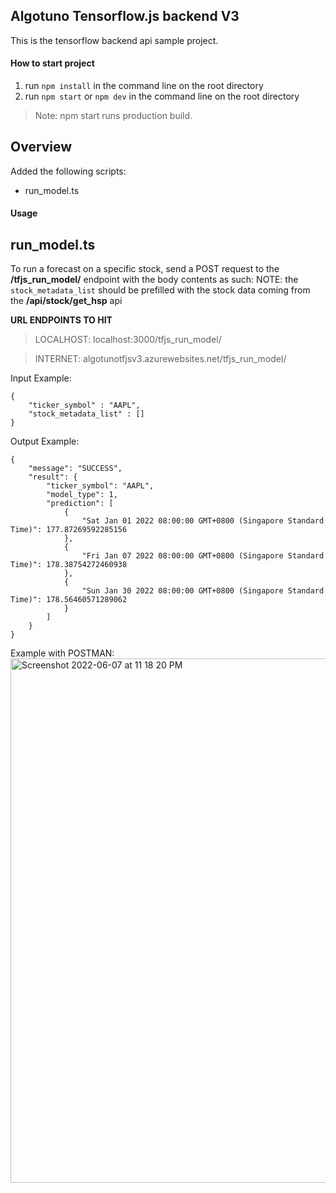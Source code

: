 ## Algotuno Tensorflow.js backend V3
This is the tensorflow backend api sample project.

#### How to start project
1. run `npm install` in the command line on the root directory
2. run `npm start` or `npm dev` in the command line on the root directory

> Note: npm start runs production build.

## Overview
Added the following scripts:
- run_model.ts


#### Usage
## run_model.ts
To run a forecast on a specific stock, send a POST request to the **/tfjs_run_model/** endpoint with the body contents as such:
NOTE: the `stock_metadata_list` should be prefilled with the stock data coming from the **/api/stock/get_hsp** api

**URL ENDPOINTS TO HIT**
> LOCALHOST: localhost:3000/tfjs_run_model/

> INTERNET: algotunotfjsv3.azurewebsites.net/tfjs_run_model/


Input Example: 

```
{
    "ticker_symbol" : "AAPL",
    "stock_metadata_list" : []
}
```

Output Example:
```
{
    "message": "SUCCESS",
    "result": {
        "ticker_symbol": "AAPL",
        "model_type": 1,
        "prediction": [
            {
                "Sat Jan 01 2022 08:00:00 GMT+0800 (Singapore Standard Time)": 177.87269592285156
            },
            {
                "Fri Jan 07 2022 08:00:00 GMT+0800 (Singapore Standard Time)": 178.38754272460938
            },
            {
                "Sun Jan 30 2022 08:00:00 GMT+0800 (Singapore Standard Time)": 178.56460571289062
            }
        ]
    }
}
```

Example with POSTMAN:
<img width="839" alt="Screenshot 2022-06-07 at 11 18 20 PM" src="https://user-images.githubusercontent.com/22993048/172420069-23042252-940e-491b-9a41-49ebe60b17ac.png">
